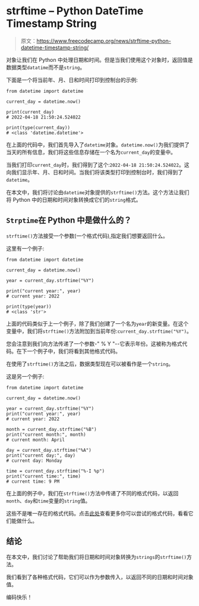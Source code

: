 # strftime – Python DateTime Timestamp String

> 原文：<https://www.freecodecamp.org/news/strftime-python-datetime-timestamp-string/>

对象让我们在 Python 中处理日期和时间。但是当我们使用这个对象时，返回值是数据类型`datatime`而不是`string`。

下面是一个将当前年、月、日和时间打印到控制台的示例:

```
from datetime import datetime

current_day = datetime.now() 

print(current_day)
# 2022-04-18 21:50:24.524022

print(type(current_day))
# <class 'datetime.datetime'>
```

在上面的代码中，我们首先导入了`datetime`对象。`datetime.now()`为我们提供了当天的所有信息，我们将这些信息存储在一个名为`current_day`的变量中。

当我们打印`current_day`时，我们得到了这个:`2022-04-18 21:50:24.524022`。这向我们显示年、月、日和时间。当我们将该类型打印到控制台时，我们得到了`datetime`。

在本文中，我们将讨论由`datetime`对象提供的`strftime()`方法。这个方法让我们将 Python 中的日期和时间对象转换成它们的`string`格式。

## `Strptime`在 Python 中是做什么的？

`strftime()`方法接受一个参数(一个格式代码),指定我们想要返回什么。

这里有一个例子:

```
from datetime import datetime

current_day = datetime.now()

year = current_day.strftime("%Y")

print("current year:", year)
# current year: 2022

print(type(year))
# <class 'str'>
```

上面的代码类似于上一个例子，除了我们创建了一个名为`year`的新变量。在这个变量中，我们将`strftime()`方法附加到当前年份:`current_day.strftime("%Y")`。

您会注意到我们向方法传递了一个参数-" % Y "--它表示年份。这被称为格式代码。在下一个例子中，我们将看到其他格式代码。

在使用了`strftime()`方法之后，数据类型现在可以被看作是一个`string`。

这是另一个例子:

```
from datetime import datetime

current_day = datetime.now()

year = current_day.strftime("%Y")
print("current year:", year)
# current year: 2022

month = current_day.strftime("%B")
print("current month:", month)
# current month: April

day = current_day.strftime("%A")
print("current day:", day)
# current day: Monday

time = current_day.strftime("%-I %p")
print("current time:", time)
# current time: 9 PM
```

在上面的例子中，我们在`strftime()`方法中传递了不同的格式代码，以返回`month`、`day`和`time`变量的`string`值。

这些不是唯一存在的格式代码。点击[此处](https://docs.python.org/3/library/datetime.html#strftime-and-strptime-format-codes)查看更多你可以尝试的格式代码，看看它们能做什么。

## 结论

在本文中，我们讨论了帮助我们将日期和时间对象转换为`strings`的`strftime()`方法。

我们看到了各种格式代码，它们可以作为参数传入，以返回不同的日期和时间对象值。

编码快乐！
